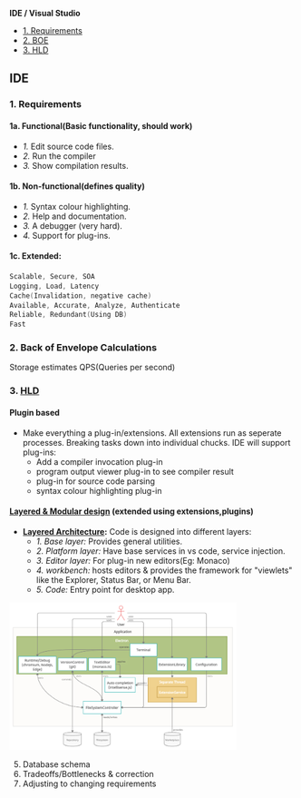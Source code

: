 **IDE / Visual Studio**
- [1. Requirements](#r)
- [2. BOE](#boe)
- [3. HLD](#hld)

## IDE
<a name=r></a>
### 1. Requirements
#### 1a. Functional(Basic functionality, should work)
- _1._ Edit source code files.
- _2._ Run the compiler
- _3._ Show compilation results.
#### 1b. Non-functional(defines quality)
- _1._ Syntax colour highlighting.
- _2._ Help and documentation.
- _3._ A debugger (very hard).
- _4._ Support for plug-ins.
#### 1c. Extended:
```c
Scalable, Secure, SOA
Logging, Load, Latency
Cache(Invalidation, negative cache)
Available, Accurate, Analyze, Authenticate
Reliable, Redundant(Using DB)
Fast
```

<a name=boe></a>
### 2. Back of Envelope Calculations
Storage estimates
QPS(Queries per second)

<a name=hld></a>
### 3. [HLD](https://2021.desosa.nl/projects/vscode/posts/essay2/#fn:1)
#### Plugin based
- Make everything a plug-in/extensions. All extensions run as seperate processes. Breaking tasks down into individual chucks. IDE will support plug-ins:
  - Add a compiler invocation plug-in
  - program output viewer plug-in to see compiler result
  - plug-in for source code parsing
  - syntax colour highlighting plug-in
#### [Layered & Modular design](https://github.com/microsoft/vscode/wiki/Source-Code-Organization) (extended using extensions,plugins)
- **[Layered Architecture](/System-Design/Concepts/Software_Architecture_Patterns):** Code is designed into different layers:
  - _1. Base layer:_ Provides general utilities.
  - _2. Platform layer:_ Have base services in vs code, service injection.
  - _3. Editor layer:_ For plug-in new editors(Eg: Monaco)
  - _4. workbench:_ hosts editors & provides the framework for "viewlets" like the Explorer, Status Bar, or Menu Bar.
  - _5. Code:_ Entry point for desktop app.

<img src=vscode.png width=400 />

5. Database schema
6. Tradeoffs/Bottlenecks & correction
7. Adjusting to changing requirements
